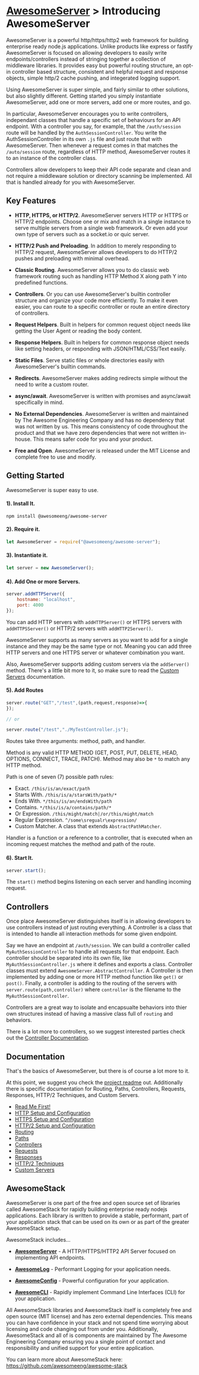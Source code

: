 # [AwesomeServer](../README.md) > Introducing AwesomeServer

AwesomeServer is a powerful http/https/http2 web framework for building enterprise ready node.js applications. Unlike products like express or fastify AwesomeServer is focused on allowing developers to easily write endpoints/controllers instead of stringing together a collection of middleware libraries. It provides easy but powerful routing structure, an opt-in controller based structure, consistent and helpful request and response objects, simple http/2 cache pushing, and integerated logging support.

Using AwesomeServer is super simple, and fairly similar to other solutions, but also slightly different.  Getting started you simply instantiate AwesomeServer, add one or more servers, add one or more routes, and go.

In particular, AwesomeServer encourages you to write controllers, independant classes that handle a specific set of behaviours for an API endpoint.  With a controller you say, for example, that the `/auth/session` route will be handled by the `AuthSessionController`.  You write the AuthSessionController in its own `.js` file and just route that with AwesomeServer.  Then whenever a request comes in that matches the `/auto/session` route, regardless of HTTP method, AwesomeServer routes it to an instance of the controller class.

Controllers allow developers to keep their API code separate and clean and not require a middleware solution or directory scanning be implemented.  All that is handled already for you with AwesomeServer.

## Key Features

 - **HTTP, HTTPS, or HTTP/2**. AwesomeServer servers HTTP or HTTPS or HTTP/2 endpoints. Choose one or mix and match in a single instance to serve multiple servers from a single web framework. Or even add your own type of servers such as a socket.io or quic server.

 - **HTTP/2 Push and Preloading**. In addition to merely responding to HTTP/2 request, AwesomeServer allows developers to do HTTP/2 pushes and preloading with minimal overhead.

 - **Classic Routing**. AwesomeServer allows you to do classic web framework routing such as handling HTTP Method X along path Y into predefined functions.

 - **Controllers**. Or you can use AwesomeServer's builtin controller structure and organize your code more efficiently. To make it even easier, you can route to a specific controller or route an entire directory of controllers.

 - **Request Helpers**. Built in helpers for common request object needs like getting the User Agent or reading the body content.

 - **Response Helpers**. Built in helpers for common response object needs like setting headers, or responding with JSON/HTML/CSS/Text easily.

 - **Static Files**. Serve static files or whole directories easily with AwesomeServer's builtin commands.

 - **Redirects**. AwesomeServer makes adding redirects simple without the need to write a custom router.

 - **async/await**. AwesomeServer is written with promises and async/await specifically in mind.

 - **No External Dependencies**. AwesomeServer is written and maintained by The Awesome Engineering Company and has no dependency that was not written by us. This means consistency of code throughout the product and that we have zero dependencies that were not written in-house.  This means safer code for you and your product.

 - **Free and Open**. AwesomeServer is released under the MIT License and complete free to use and modify.

## Getting Started

AwesomeServer is super easy to use.

#### 1). Install It.

```shell
npm install @awesomeeng/awesome-server
```

#### 2). Require it.

```javascript
let AwesomeServer = require("@awesomeeng/awesome-server");
```

#### 3). Instantiate it.

```javascript
let server = new AwesomeServer();
```

#### 4). Add One or more Servers.
```javascript
server.addHTTPServer({
	hostname: "localhost",
	port: 4000
});
```

You can add HTTP servers with `addHTTPServer()` or HTTPS servers with `addHTTPSServer()` or HTTP/2 servers with `addHTTP2Server()`.

AwesomeServer supports as many servers as you want to add for a single instance and they may be the same type or not.  Meaning you can add three HTTP servers and one HTTPS server or whatever combination you want.

Also, AwesomeServer supports adding custom servers via the `addServer()` method.  There's a little bit more to it, so make sure to read the [Custom Servers](https://github.com/awesomeeng/awesome-server/blob/HEAD/docs/CustomServers.md) documentation.

#### 5). Add Routes

```javascript
server.route("GET","/test",(path,request,response)=>{
});

// or

server.route("/test","./MyTestController.js");
```

Routes take three arguments: method, path, and handler.

Method is any valid HTTP METHOD (GET, POST, PUT, DELETE, HEAD, OPTIONS, CONNECT, TRACE, PATCH). Method may also be `*` to match any HTTP method.

Path is one of seven (7) possible path rules:
 - Exact. `/this/is/an/exact/path`
 - Starts With. `/this/is/a/starsWith/path/*`
 - Ends With. `*/this/is/an/endsWith/path`
 - Contains. `*/this/is/a/contains/path/*`
 - Or Expression. `/this/might/match|/or/this/might/match`
 - Regular Expression. `^/some\sregualr\expression/`
 - Custom Matcher. A class that extends `AbstractPathMatcher`.

Handler is a function or a reference to a controller, that is executed when an incoming request matches the method and path of the route.

#### 6). Start It.
```javascript
server.start();
```

The `start()` method begins listening on each server and handling incoming request.

## Controllers

Once place AwesomeServer distinguishes itself is in allowing developers to use controllers instead of just routing everything. A Controller is a class that is intended to handle all interaction methods for some given endpoint.

Say we have an endpoint at `/auth/session`. We can build a controller called `MyAuthSessionController` to handle all requests for that endpoint. Each controller should be separated into its own file, like `MyAuthSessionController.js` where it defines and exports a class.  Controller classes must extend `AwesomeServer.AbstractController`. A Controller is then implemented by adding one or more HTTP method function like `get()` or `post()`. Finally, a controller is adding to the routing of the servers with `server.route(path,controller)` where `controller` is the filename to the `MyAuthSessionController`.

Controllers are a great way to isolate and encapsualte behaviors into thier own structures instead of having a massive class full of `routing` and behaviors.

There is a lot more to controllers, so we suggest interested parties check out the [Controller Documentation](https://github.com/awesomeeng/awesome-server/blob/HEAD/docs/Controllers.md).

## Documentation

That's the basics of AwesomeServer, but there is of course a lot more to it.

At this point, we suggest you check the [project readme](https://github.com/awesomeeng/awesome-server) out. Additionally there is specific documentation for Routing, Paths, Controllers, Requests, Responses, HTTP/2 Techniques, and Custom Servers.

 - [Read Me First!](https://github.com/awesomeeng/awesome-server)
 - [HTTP Setup and Configuration](https://github.com/awesomeeng/awesome-server/blob/master/docs/HTTP.md)
 - [HTTPS Setup and Configuration](https://github.com/awesomeeng/awesome-server/blob/master/docs/HTTPS.md)
 - [HTTP/2 Setup and Configuration](https://github.com/awesomeeng/awesome-server/blob/master/docs/HTTP2.md)
 - [Routing](https://github.com/awesomeeng/awesome-server/blob/master/docs/Routing.md)
 - [Paths](https://github.com/awesomeeng/awesome-server/blob/master/docs/Paths.md)
 - [Controllers](https://github.com/awesomeeng/awesome-server/blob/master/docs/Controllers.md)
 - [Requests](https://github.com/awesomeeng/awesome-server/blob/master/docs/Requests.md)
 - [Responses](https://github.com/awesomeeng/awesome-server/blob/master/docs/Responses.md)
 - [HTTP/2 Techniques](https://github.com/awesomeeng/awesome-server/blob/master/docs/HTTP2Techniques.md)
 - [Custom Servers](https://github.com/awesomeeng/awesome-server/blob/master/docs/CustomServers.md)

## AwesomeStack

AwesomeServer is one part of the free and open source set of libraries called AwesomeStack for rapidly building enterprise ready nodejs applications.  Each library is written to provide a stable, performant, part of your application stack that can be used on its own or as part of the greater AwesomeStack setup.

AwesomeStack includes...

 - **[AwesomeServer](https://github.com/awesomeeng/awesome-server)** - A HTTP/HTTPS/HTTP2 API Server focused on implementing API endpoints.

 - **[AwesomeLog](https://github.com/awesomeeng/awesome-log)** - Performant Logging for your application needs.

 - **[AwesomeConfig](https://github.com/awesomeeng/awesome-config)** - Powerful configuration for your application.

 - **[AwesomeCLI](https://github.com/awesomeeng/awesome-cli)** - Rapidly implement Command Line Interfaces (CLI) for your application.

All AwesomeStack libraries and AwesomeStack itself is completely free and open source (MIT license) and has zero external dependencies. This means you can have confidence in your stack and not spend time worrying about licensing and code changing out from under you. Additionally, AwesomeStack and all of is components are maintained by The Awesome Engineering Company ensuring you a single point of contact and responsibility and unified support for your entire application.

You can learn more about AwesomeStack here: https://github.com/awesomeeng/awesome-stack
